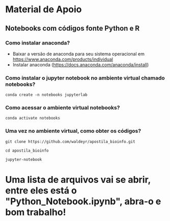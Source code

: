 # Material de Apoio

## Notebooks com códigos fonte Python e R

### Como instalar anaconda?

* Baixar a versão de anaconda para seu sistema operacional em  https://www.anaconda.com/products/individual
* Instalar anaconda (https://docs.anaconda.com/anaconda/install)

### Como instalar o jupyter notebook no ambiente virtual chamado notebooks?

`conda create -n notebooks jupyterlab`

### Como acessar o ambiente virtual notebooks?

`conda activate notebooks`

### Uma vez no ambiente virtual, como obter os códigos?
`git clone https://github.com/waldeyr/apostila_bioinfo.git`

`cd apostila_bioinfo`

`jupyter-notebook`

# Uma lista de arquivos vai se abrir, entre eles está o "Python_Notebook.ipynb", abra-o e bom trabalho!
